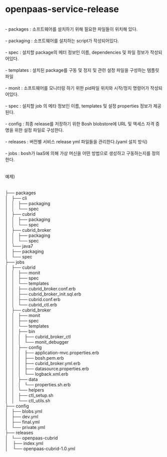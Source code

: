 # openpaas-service-release
<br>
- packages : 소프트웨어를 설치하기 위해 필요한 파일들이 위치해 있다.<br>
<br>
- packaging : 소프트웨어를 설치하는 script가 작성되어있다.<br>
<br>
- spec : 설치할 package의 메터 정보인 이름, dependencies 및 파일 정보가 작성되어있다.<br>
<br>
- templates : 설치된 package를 구동 및 정지 및 관련 설정 파일을 구성하는 템플릿 파일<br>
<br>
- monit : 소프트웨어를 모니터링 하기 위한 pid파일 위치와 시작/정지 명령어가 작성되어있다.<br>
<br>
- spec : 설치할 job 의 메타 정보인 이름, templates 및 설정 properties 정보가 제공된다.<br>
<br>
- config : 최종 release를 저장하기 위한 Bosh blobstore에 URL 및 액세스 자격 증명을 위한 설정 파일로 구성한다.<br>
<br>
- releases : 버전별 서비스 release yml 파일들을 관리한다.(yaml 설치 방식)<br>
<br>
- jobs : bosh가 IaaS에 의해 가상 머신을 어떤 방법으로 생성하고 구동하는지를 정의한다.<br>
<br>
<br>
예제)<br>
<br>
<br>
├── packages<br>
│   ├── cli<br>
│   │   ├── packaging<br>
│   │   └── spec<br>
│   ├── cubrid<br>
│   │   ├── packaging<br>
│   │   └── spec<br>
│   ├── cubrid_broker<br>
│   │   ├── packaging<br>
│   │   └── spec<br>
│   └── java7<br>
│       ├── packaging<br>
│       └── spec<br>
├── jobs<br>
│   ├── cubrid<br>
│   │   ├── monit<br>
│   │   ├── spec<br>
│   │   └── templates<br>
│   │       ├── cubrid_broker.conf.erb<br>
│   │       ├── cubrid_broker_init.sql.erb<br>
│   │       ├── cubrid.conf.erb<br>
│   │       └── cubrid_ctl.erb<br>
│   ├── cubrid_broker<br>
│   │   ├── monit<br>
│   │   ├── spec<br>
│   │   └── templates<br>
│   │       ├── bin<br>
│   │       │   ├── cubrid_broker_ctl<br>
│   │       │   └── monit_debugger<br>
│   │       ├── config<br>
│   │       │   ├── application-mvc.properties.erb<br>
│   │       │   ├── bosh.pem.erb<br>
│   │       │   ├── cubrid_broker.yml.erb<br>
│   │       │   ├── datasource.properties.erb<br>
│   │       │   └── logback.xml.erb<br>
│   │       ├── data<br>
│   │       │   └── properties.sh.erb<br>
│   │       └── helpers<br>
│   │           ├── ctl_setup.sh<br>
│   │           └── ctl_utils.sh<br>
├── config<br>
│   ├── blobs.yml<br>
│   ├── dev.yml<br>
│   ├── final.yml<br>
│   └── private.yml<br>
├── releases<br>
│   └── openpaas-cubrid <br>
│       ├── index.yml <br>
│       └── openpaas-cubrid-1.0.yml<br>
